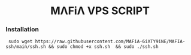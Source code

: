 <center><h1>MΛFiΛ VPS SCRIPT </h1></center>

### Installation

``` 
 sudo wget https://raw.githubusercontent.com/MAFiA-6iXTY9iNE/MAFIA-ssh/main/ssh.sh && sudo chmod +x ssh.sh  && sudo ./ssh.sh 
 ```


